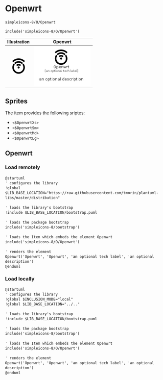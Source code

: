 # Openwrt


```text
simpleicons-8/O/Openwrt
```

```text
include('simpleicons-8/O/Openwrt')
```



| Illustration | Openwrt |
| :---: | :---: |
| ![illustration for Illustration](../../simpleicons-8/O/Openwrt.png) | ![illustration for Openwrt](../../simpleicons-8/O/Openwrt.Local.png) |



## Sprites
The item provides the following sriptes:

- `<$OpenwrtXs>`
- `<$OpenwrtSm>`
- `<$OpenwrtMd>`
- `<$OpenwrtLg>`





## Openwrt

### Load remotely
```plantuml
@startuml
' configures the library
!global $LIB_BASE_LOCATION="https://raw.githubusercontent.com/tmorin/plantuml-libs/master/distribution"

' loads the library's bootstrap
!include $LIB_BASE_LOCATION/bootstrap.puml

' loads the package bootstrap
include('simpleicons-8/bootstrap')

' loads the Item which embeds the element Openwrt
include('simpleicons-8/O/Openwrt')

' renders the element
Openwrt('Openwrt', 'Openwrt', 'an optional tech label', 'an optional description')
@enduml
```

### Load locally
```plantuml
@startuml
' configures the library
!global $INCLUSION_MODE="local"
!global $LIB_BASE_LOCATION="../.."

' loads the library's bootstrap
!include $LIB_BASE_LOCATION/bootstrap.puml

' loads the package bootstrap
include('simpleicons-8/bootstrap')

' loads the Item which embeds the element Openwrt
include('simpleicons-8/O/Openwrt')

' renders the element
Openwrt('Openwrt', 'Openwrt', 'an optional tech label', 'an optional description')
@enduml
```

